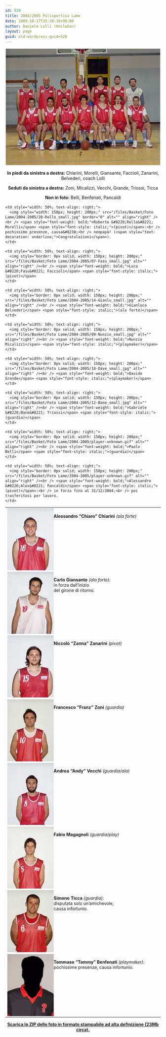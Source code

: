 ```yaml
---
id: 520
title: 2004/2005 Polisportiva Lame
date: 2009-10-17T15:39:18+00:00
author: Daniele Lolli (UncleDan)
layout: page
guid: old-wordpress-guid=520
---
```

<div style="text-align: center;">
  <img style="width: 500px; height: 375px;" src="/files/Basket/Foto Lame/2004-2005/Tutti with coach_medium.jpg" alt="Lame 2004-2005" />
</div>

<div>
  <p style="text-align: center;">
    <span style="font-weight: bold;">In piedi da sinistra a destra:</span> Chiarini, Morelli, Giansante, Faccioli, Zanarini, Belvederi, coach Lolli
  </p>
  
  <p style="text-align: center;">
    <span style="font-weight: bold;">Seduti da sinistra a destra:</span> Zoni, Micalizzi, Vecchi, Grande, Triossi, Ticca
  </p>
  
  <p style="text-align: center;">
    <span style="font-weight: bold;">Non in foto:</span> Belli, Benfenati, Pancaldi
  </p>
</div>

<table style="width: 100%; text-align: left; margin-left: auto; margin-right: auto;" border="0" cellspacing="2" cellpadding="2">
  <tr>
    <td style="width: 50%; text-align: left;">
      <img style="width: 150px; height: 200px;" src="/files/Basket/Foto Lame/2004-2005/16-Chiaro_small.jpg" border="0" alt="" align="left" /><br /> <span style="font-weight: bold;">Alessandro &#8220;Chiaro&#8221; Chiarini</span> <span style="font-style: italic;">(ala forte)</span>
    </td>
    
    <td style="width: 50%; text-align: right;">
      <img style="width: 150px; height: 200px;" src="/files/Basket/Foto Lame/2004-2005/20-Rollo_small.jpg" border="0" alt="" align="right" /><br /> <span style="font-weight: bold;">Roberto &#8220;Rollo&#8221; Morelli</span> <span style="font-style: italic;">(pivot)</span>:<br /> pochissime presenze, causa&#8230;<br /> neopapà! (<span style="text-decoration: underline;">Congratulazioni</span>).
    </td>
  </tr>
  
  <tr>
    <td style="width: 50%; text-align: left;">
      <img style="border: 0px solid; width: 150px; height: 200px;" src="/files/Basket/Foto Lame/2004-2005/19-Acarlo_small.jpg" alt="" align="left" /><br /> <span style="font-weight: bold;">Carlo Giansante</span> <span style="font-style: italic;">(ala forte)</span>:<br /> in forza dall&#8217;inizio<br /> del girone di ritorno.
    </td>
    
    <td style="width: 50%; text-align: right;">
      <img style="border: 0px solid; width: 150px; height: 200px;" src="/files/Basket/Foto Lame/2004-2005/07-Fasu_small.jpg" alt="" align="right" /><br /> <span style="font-weight: bold;">Luca &#8220;Fasu&#8221; Faccioli</span> <span style="font-style: italic;">(pivot)</span>
    </td>
  </tr>
  
  <tr>
    <td style="width: 50%; text-align: left;">
      <img style="border: 0px solid; width: 150px; height: 200px;" src="/files/Basket/Foto Lame/2004-2005/15-Zanna_small.jpg" alt="" align="left" /><br /> <span style="font-weight: bold;">Niccolò &#8220;Zanna&#8221; Zanarini</span> <span style="font-style: italic;">(pivot)</span>
    </td>
    
    <td style="width: 50%; text-align: right;">
      <img style="border: 0px solid; width: 150px; height: 200px;" src="/files/Basket/Foto Lame/2004-2005/14-Gianlu_small.jpg" alt="" align="right" /><br /> <span style="font-weight: bold;">Gianluca Belvederi</span> <span style="font-style: italic;">(ala forte)</span>
    </td>
  </tr>
  
  <tr>
    <td style="width: 50%; text-align: left;">
      <img style="border: 0px solid; width: 150px; height: 200px;" src="/files/Basket/Foto Lame/2004-2005/10-Franz_small.jpg" alt="" align="left" /><br /> <span style="font-weight: bold;">Francesco &#8220;Franz&#8221; Zoni</span> <span style="font-style: italic;">(guardia)</span>
    </td>
    
    <td style="width: 50%; text-align: right;">
      <img style="border: 0px solid; width: 150px; height: 200px;" src="/files/Basket/Foto Lame/2004-2005/09-Nunzio_small.jpg" alt="" align="right" /><br /> <span style="font-weight: bold;">Nunzio Micalizzi</span> <span style="font-style: italic;">(playmaker)</span>
    </td>
  </tr>
  
  <tr>
    <td style="width: 50%; text-align: left;">
      <img style="border: 0px solid; width: 150px; height: 200px;" src="/files/Basket/Foto Lame/2004-2005/08-Andy_small.jpg" alt="" align="left" /><br /> <span style="font-weight: bold;">Andrea &#8220;Andy&#8221; Vecchi</span> <span style="font-style: italic;">(guardia/ala)</span>
    </td>
    
    <td style="width: 50%; text-align: right;">
      <img style="border: 0px solid; width: 150px; height: 200px;" src="/files/Basket/Foto Lame/2004-2005/18-Dave_small.jpg" alt="" align="right" /><br /> <span style="font-weight: bold;">Davide Grande</span> <span style="font-style: italic;">(playmaker)</span>
    </td>
  </tr>
  
  <tr>
    <td style="width: 50%; text-align: left;">
      <img style="border: 0px solid; width: 150px; height: 200px;" src="/files/Basket/Foto Lame/2004-2005/05-Fabio_small.jpg" alt="" align="left" /><br /> <span style="font-weight: bold;"> Fabio Magagnoli</span> <span style="font-style: italic;">(guardia/play)</span>
    </td>
    
    <td style="width: 50%; text-align: right;">
      <img style="border: 0px solid; width: 150px; height: 200px;" src="/files/Basket/Foto Lame/2004-2005/12-Bane_small.jpg" alt="" align="right" /><br /> <span style="font-weight: bold;">Gabriele &#8220;Bane&#8221; Triossi</span> <span style="font-style: italic;">(guardia)</span>
    </td>
  </tr>
  
  <tr>
    <td style="width: 50%; text-align: left;">
      <img style="border: 0px solid; width: 150px; height: 200px;" src="/files/Basket/Foto Lame/2004-2005/06-Simon_small.jpg" alt="" align="left" /><br /> <span style="font-weight: bold;">Simone Ticca</span> <span style="font-style: italic;">(guardia)</span>:<br /> disputata solo un&#8217;amichevole,<br /> causa infortunio.
    </td>
    
    <td style="width: 50%; text-align: right;">
      <img style="border: 0px solid; width: 150px; height: 200px;" src="/files/Basket/Foto Lame/2004-2005/player-unknown.gif" alt="" align="right" /><br /> <span style="font-weight: bold;">Paolo Belli</span> <span style="font-style: italic;">(guardia)</span>
    </td>
  </tr>
  
  <tr>
    <td style="width: 50%; text-align: left;">
      <img style="border: 0px solid; width: 150px; height: 200px;" src="/files/Basket/Foto Lame/2004-2005/player-unknown.gif" alt="" align="left" /><br /> <span style="font-weight: bold;">Tommaso &#8220;Tommy&#8221; Benfenati</span> <span style="font-style: italic;">(playmaker)</span>:<br /> pochissime presenze, causa infortunio.
    </td>
    
    <td style="width: 50%; text-align: right;">
      <img style="border: 0px solid; width: 150px; height: 200px;" src="/files/Basket/Foto Lame/2004-2005/player-unknown.gif" alt="" align="right" /><br /> <span style="font-weight: bold;">Alessandro &#8220;Alex&#8221; Pancaldi</span> <span style="font-style: italic;">(pivot)</span>:<br /> in forza fino al 31/12/2004,<br /> poi trasferitosi per lavoro.
    </td>
  </tr>
</table>

<div>
  <p style="text-align: center;">
    <a href="/files/Basket/Foto Lame/2004-2005/Lame2004-2005.zip"><span style="font-weight: bold;">Scarica lo ZIP delle foto in formato stampabile ad alta definizione (23Mb circa).</span></a>
  </p>
</div>